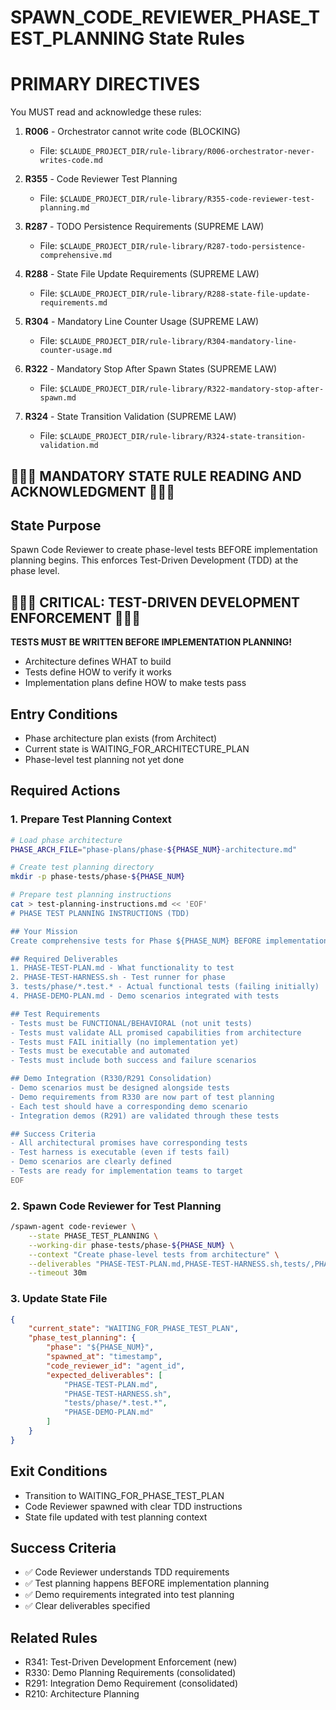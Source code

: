 # SPAWN_CODE_REVIEWER_PHASE_TEST_PLANNING State Rules

# PRIMARY DIRECTIVES

You MUST read and acknowledge these rules:

1. **R006** - Orchestrator cannot write code (BLOCKING)
   - File: `$CLAUDE_PROJECT_DIR/rule-library/R006-orchestrator-never-writes-code.md`

2. **R355** - Code Reviewer Test Planning
   - File: `$CLAUDE_PROJECT_DIR/rule-library/R355-code-reviewer-test-planning.md`

4. **R287** - TODO Persistence Requirements (SUPREME LAW)
   - File: `$CLAUDE_PROJECT_DIR/rule-library/R287-todo-persistence-comprehensive.md`

5. **R288** - State File Update Requirements (SUPREME LAW)
   - File: `$CLAUDE_PROJECT_DIR/rule-library/R288-state-file-update-requirements.md`

6. **R304** - Mandatory Line Counter Usage (SUPREME LAW)
   - File: `$CLAUDE_PROJECT_DIR/rule-library/R304-mandatory-line-counter-usage.md`

7. **R322** - Mandatory Stop After Spawn States (SUPREME LAW)
   - File: `$CLAUDE_PROJECT_DIR/rule-library/R322-mandatory-stop-after-spawn.md`

8. **R324** - State Transition Validation (SUPREME LAW)
   - File: `$CLAUDE_PROJECT_DIR/rule-library/R324-state-transition-validation.md`


## 🔴🔴🔴 MANDATORY STATE RULE READING AND ACKNOWLEDGMENT 🔴🔴🔴

## State Purpose
Spawn Code Reviewer to create phase-level tests BEFORE implementation planning begins. This enforces Test-Driven Development (TDD) at the phase level.

## 🔴🔴🔴 CRITICAL: TEST-DRIVEN DEVELOPMENT ENFORCEMENT 🔴🔴🔴

**TESTS MUST BE WRITTEN BEFORE IMPLEMENTATION PLANNING!**
- Architecture defines WHAT to build
- Tests define HOW to verify it works
- Implementation plans define HOW to make tests pass

## Entry Conditions
- Phase architecture plan exists (from Architect)
- Current state is WAITING_FOR_ARCHITECTURE_PLAN
- Phase-level test planning not yet done

## Required Actions

### 1. Prepare Test Planning Context
```bash
# Load phase architecture
PHASE_ARCH_FILE="phase-plans/phase-${PHASE_NUM}-architecture.md"

# Create test planning directory
mkdir -p phase-tests/phase-${PHASE_NUM}

# Prepare test planning instructions
cat > test-planning-instructions.md << 'EOF'
# PHASE TEST PLANNING INSTRUCTIONS (TDD)

## Your Mission
Create comprehensive tests for Phase ${PHASE_NUM} BEFORE implementation begins.

## Required Deliverables
1. PHASE-TEST-PLAN.md - What functionality to test
2. PHASE-TEST-HARNESS.sh - Test runner for phase
3. tests/phase/*.test.* - Actual functional tests (failing initially)
4. PHASE-DEMO-PLAN.md - Demo scenarios integrated with tests

## Test Requirements
- Tests must be FUNCTIONAL/BEHAVIORAL (not unit tests)
- Tests must validate ALL promised capabilities from architecture
- Tests must FAIL initially (no implementation yet)
- Tests must be executable and automated
- Tests must include both success and failure scenarios

## Demo Integration (R330/R291 Consolidation)
- Demo scenarios must be designed alongside tests
- Demo requirements from R330 are now part of test planning
- Each test should have a corresponding demo scenario
- Integration demos (R291) are validated through these tests

## Success Criteria
- All architectural promises have corresponding tests
- Test harness is executable (even if tests fail)
- Demo scenarios are clearly defined
- Tests are ready for implementation teams to target
EOF
```

### 2. Spawn Code Reviewer for Test Planning
```bash
/spawn-agent code-reviewer \
    --state PHASE_TEST_PLANNING \
    --working-dir phase-tests/phase-${PHASE_NUM} \
    --context "Create phase-level tests from architecture" \
    --deliverables "PHASE-TEST-PLAN.md,PHASE-TEST-HARNESS.sh,tests/,PHASE-DEMO-PLAN.md" \
    --timeout 30m
```

### 3. Update State File
```json
{
    "current_state": "WAITING_FOR_PHASE_TEST_PLAN",
    "phase_test_planning": {
        "phase": "${PHASE_NUM}",
        "spawned_at": "timestamp",
        "code_reviewer_id": "agent_id",
        "expected_deliverables": [
            "PHASE-TEST-PLAN.md",
            "PHASE-TEST-HARNESS.sh",
            "tests/phase/*.test.*",
            "PHASE-DEMO-PLAN.md"
        ]
    }
}
```

## Exit Conditions
- Transition to WAITING_FOR_PHASE_TEST_PLAN
- Code Reviewer spawned with clear TDD instructions
- State file updated with test planning context

## Success Criteria
- ✅ Code Reviewer understands TDD requirements
- ✅ Test planning happens BEFORE implementation planning
- ✅ Demo requirements integrated into test planning
- ✅ Clear deliverables specified

## Related Rules
- R341: Test-Driven Development Enforcement (new)
- R330: Demo Planning Requirements (consolidated)
- R291: Integration Demo Requirement (consolidated)
- R210: Architecture Planning
